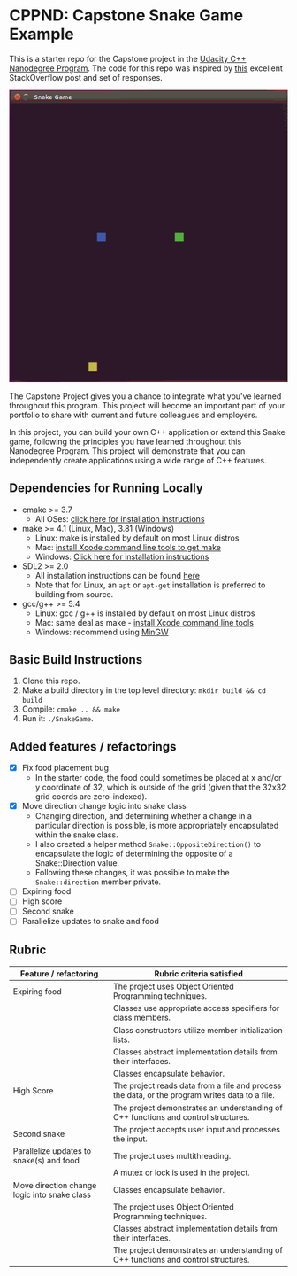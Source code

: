 # CPPND: Capstone Snake Game Example

This is a starter repo for the Capstone project in the [Udacity C++ Nanodegree Program](https://www.udacity.com/course/c-plus-plus-nanodegree--nd213). The code for this repo was inspired by [this](https://codereview.stackexchange.com/questions/212296/snake-game-in-c-with-sdl) excellent StackOverflow post and set of responses.

<img src="snake_game.gif"/>

The Capstone Project gives you a chance to integrate what you've learned throughout this program. This project will become an important part of your portfolio to share with current and future colleagues and employers.

In this project, you can build your own C++ application or extend this Snake game, following the principles you have learned throughout this Nanodegree Program. This project will demonstrate that you can independently create applications using a wide range of C++ features.

## Dependencies for Running Locally
* cmake >= 3.7
  * All OSes: [click here for installation instructions](https://cmake.org/install/)
* make >= 4.1 (Linux, Mac), 3.81 (Windows)
  * Linux: make is installed by default on most Linux distros
  * Mac: [install Xcode command line tools to get make](https://developer.apple.com/xcode/features/)
  * Windows: [Click here for installation instructions](http://gnuwin32.sourceforge.net/packages/make.htm)
* SDL2 >= 2.0
  * All installation instructions can be found [here](https://wiki.libsdl.org/Installation)
  * Note that for Linux, an `apt` or `apt-get` installation is preferred to building from source.
* gcc/g++ >= 5.4
  * Linux: gcc / g++ is installed by default on most Linux distros
  * Mac: same deal as make - [install Xcode command line tools](https://developer.apple.com/xcode/features/)
  * Windows: recommend using [MinGW](http://www.mingw.org/)

## Basic Build Instructions

1. Clone this repo.
2. Make a build directory in the top level directory: `mkdir build && cd build`
3. Compile: `cmake .. && make`
4. Run it: `./SnakeGame`.

## Added features / refactorings

- [x] Fix food placement bug
  - In the starter code, the food could sometimes be placed at x and/or y coordinate of 32, which is outside of the grid (given that the 32x32 grid coords are zero-indexed).
- [x] Move direction change logic into snake class
  - Changing direction, and determining whether a change in a particular direction is possible, is more appropriately encapsulated within the snake class.
  - I also created a helper method `Snake::OppositeDirection()` to encapsulate the logic of determining the opposite of a Snake::Direction value.
  - Following these changes, it was possible to make the `Snake::direction` member private.
- [ ] Expiring food
- [ ] High score
- [ ] Second snake
- [ ] Parallelize updates to snake and food

## Rubric

| Feature / refactoring                        | Rubric criteria satisfied                                                                      |
| -------------------------------------------- | ---------------------------------------------------------------------------------------------- |
| Expiring food                                | The project uses Object Oriented Programming techniques.                                       |
|                                              | Classes use appropriate access specifiers for class members.                                   |
|                                              | Class constructors utilize member initialization lists.                                        |
|                                              | Classes abstract implementation details from their interfaces.                                 |
|                                              | Classes encapsulate behavior.                                                                  |
| High Score                                   | The project reads data from a file and process the data, or the program writes data to a file. |
|                                              | The project demonstrates an understanding of C++ functions and control structures.             |
| Second snake                                 | The project accepts user input and processes the input.                                        |
| Parallelize updates to snake(s) and food     | The project uses multithreading.                                                               |
|                                              | A mutex or lock is used in the project.                                                        |
| Move direction change logic into snake class | Classes encapsulate behavior.                                                                  |
|                                              | The project uses Object Oriented Programming techniques.                                       |
|                                              | Classes abstract implementation details from their interfaces.                                 |
|                                              | The project demonstrates an understanding of C++ functions and control structures.             |